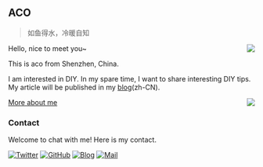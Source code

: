 ## ACO

> 如鱼得水，冷暖自知

<a href="#">
  <img align="right" src="https://github-readme-stats.vercel.app/api?username=wwvvv&show_icons=true&hide_border=false&icon_color=ffb90f&title_color=586069&count_private=true&include_all_commits=true">
</a>

Hello, nice to meet you~

This is aco from Shenzhen, China.

I am interested in DIY. In my spare time, I want to share interesting DIY tips. My article will be published in my [blog](https://ddli.cn)(zh-CN).

<a href="#">
  <img align="right" src="https://github-readme-stats.vercel.app/api/top-langs/?username=wwvvv&layout=compact">
</a>


[More about me](https://ddli.cn)

### Contact
Welcome to chat with me! Here is my contact.

[![Twitter](https://img.shields.io/badge/dynamic/json?color=1DA1F2&label=Twitter&logo=twitter&query=%24.data.totalSubs&url=https%3A%2F%2Fapi.spencerwoo.com%2Fsubstats%2F%3Fsource%3Dtwitter%26queryKey%3D_erek&style=for-the-badge)](https://twitter.com/_erek)
[![GitHub](https://img.shields.io/badge/dynamic/json?logo=github&label=GitHub&color=181717&style=for-the-badge&query=$.data.totalSubs&url=https%3a%2f%2fapi.spencerwoo.com%2fsubstats%2f%3fsource%3dgithub%26queryKey%3dwwvvv)](https://github.com/wwvvv)
[![Blog](https://img.shields.io/badge/dynamic/json?logo=hexo&color=0E83CD&label=Blog&query=$.data.totalSubs&style=for-the-badge&url=https%3a%2f%2fapi.spencerwoo.com%2fsubstats%2f%3fsource%3dfeedly%26queryKey%3dhttps%3a%2f%2fddli.cn%2ffeed%2findex.xml%26source%3dinoreader%26queryKey%3dhttps%3a%2f%2fblog.ichr.me%2fatom.xml)](https://ddli.cn/)
[![Mail](https://img.shields.io/badge/aco@foxmail.com-911318?logo=Mail.RU&logoColor=white&style=for-the-badge)](mailto:a-co@foxmail.com)
